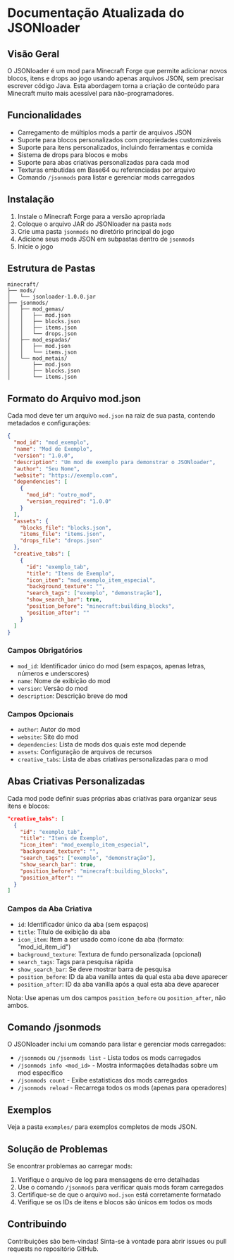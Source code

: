 # Documentação Atualizada do JSONloader

## Visão Geral

O JSONloader é um mod para Minecraft Forge que permite adicionar novos blocos, itens e drops ao jogo usando apenas arquivos JSON, sem precisar escrever código Java. Esta abordagem torna a criação de conteúdo para Minecraft muito mais acessível para não-programadores.

## Funcionalidades

- Carregamento de múltiplos mods a partir de arquivos JSON
- Suporte para blocos personalizados com propriedades customizáveis
- Suporte para itens personalizados, incluindo ferramentas e comida
- Sistema de drops para blocos e mobs
- Suporte para abas criativas personalizadas para cada mod
- Texturas embutidas em Base64 ou referenciadas por arquivo
- Comando `/jsonmods` para listar e gerenciar mods carregados

## Instalação

1. Instale o Minecraft Forge para a versão apropriada
2. Coloque o arquivo JAR do JSONloader na pasta `mods`
3. Crie uma pasta `jsonmods` no diretório principal do jogo
4. Adicione seus mods JSON em subpastas dentro de `jsonmods`
5. Inicie o jogo

## Estrutura de Pastas

```
minecraft/
├── mods/
│   └── jsonloader-1.0.0.jar
├── jsonmods/
│   ├── mod_gemas/
│   │   ├── mod.json
│   │   ├── blocks.json
│   │   ├── items.json
│   │   └── drops.json
│   ├── mod_espadas/
│   │   ├── mod.json
│   │   └── items.json
│   └── mod_metais/
│       ├── mod.json
│       ├── blocks.json
│       └── items.json
```

## Formato do Arquivo mod.json

Cada mod deve ter um arquivo `mod.json` na raiz de sua pasta, contendo metadados e configurações:

```json
{
  "mod_id": "mod_exemplo",
  "name": "Mod de Exemplo",
  "version": "1.0.0",
  "description": "Um mod de exemplo para demonstrar o JSONloader",
  "author": "Seu Nome",
  "website": "https://exemplo.com",
  "dependencies": [
    {
      "mod_id": "outro_mod",
      "version_required": "1.0.0"
    }
  ],
  "assets": {
    "blocks_file": "blocks.json",
    "items_file": "items.json",
    "drops_file": "drops.json"
  },
  "creative_tabs": [
    {
      "id": "exemplo_tab",
      "title": "Itens de Exemplo",
      "icon_item": "mod_exemplo_item_especial",
      "background_texture": "",
      "search_tags": ["exemplo", "demonstração"],
      "show_search_bar": true,
      "position_before": "minecraft:building_blocks",
      "position_after": ""
    }
  ]
}
```

### Campos Obrigatórios

- `mod_id`: Identificador único do mod (sem espaços, apenas letras, números e underscores)
- `name`: Nome de exibição do mod
- `version`: Versão do mod
- `description`: Descrição breve do mod

### Campos Opcionais

- `author`: Autor do mod
- `website`: Site do mod
- `dependencies`: Lista de mods dos quais este mod depende
- `assets`: Configuração de arquivos de recursos
- `creative_tabs`: Lista de abas criativas personalizadas para o mod

## Abas Criativas Personalizadas

Cada mod pode definir suas próprias abas criativas para organizar seus itens e blocos:

```json
"creative_tabs": [
  {
    "id": "exemplo_tab",
    "title": "Itens de Exemplo",
    "icon_item": "mod_exemplo_item_especial",
    "background_texture": "",
    "search_tags": ["exemplo", "demonstração"],
    "show_search_bar": true,
    "position_before": "minecraft:building_blocks",
    "position_after": ""
  }
]
```

### Campos da Aba Criativa

- `id`: Identificador único da aba (sem espaços)
- `title`: Título de exibição da aba
- `icon_item`: Item a ser usado como ícone da aba (formato: "mod_id_item_id")
- `background_texture`: Textura de fundo personalizada (opcional)
- `search_tags`: Tags para pesquisa rápida
- `show_search_bar`: Se deve mostrar barra de pesquisa
- `position_before`: ID da aba vanilla antes da qual esta aba deve aparecer
- `position_after`: ID da aba vanilla após a qual esta aba deve aparecer

Nota: Use apenas um dos campos `position_before` ou `position_after`, não ambos.

## Comando /jsonmods

O JSONloader inclui um comando para listar e gerenciar mods carregados:

- `/jsonmods` ou `/jsonmods list` - Lista todos os mods carregados
- `/jsonmods info <mod_id>` - Mostra informações detalhadas sobre um mod específico
- `/jsonmods count` - Exibe estatísticas dos mods carregados
- `/jsonmods reload` - Recarrega todos os mods (apenas para operadores)

## Exemplos

Veja a pasta `examples/` para exemplos completos de mods JSON.

## Solução de Problemas

Se encontrar problemas ao carregar mods:

1. Verifique o arquivo de log para mensagens de erro detalhadas
2. Use o comando `/jsonmods` para verificar quais mods foram carregados
3. Certifique-se de que o arquivo `mod.json` está corretamente formatado
4. Verifique se os IDs de itens e blocos são únicos em todos os mods

## Contribuindo

Contribuições são bem-vindas! Sinta-se à vontade para abrir issues ou pull requests no repositório GitHub.
